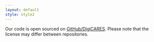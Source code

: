 ```yaml
---
layout: default
style: style2
---
```


Our code is open sourced on
<a href="https://github.com/DigiCARES" target="_blank">GitHub/DigiCARES</a>.
Please note that the license may differ between repositories.


